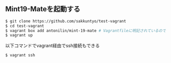 ## Mint19-Mateを起動する

```bash
$ git clone https://github.com/sakkuntyo/test-vagrant
$ cd test-vagrant
$ vagrant box add antonilin/mint-19-mate # Vagrantfileに明記されているのでやらなくても良い
$ vagrant up
```

以下コマンドでvagrant経由でssh接続もできる

```bash
$ vagrant ssh
```
